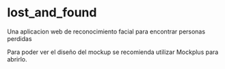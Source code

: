# lost_and_found
Una aplicacion web de reconocimiento facial para encontrar personas perdidas

Para poder ver el diseño del mockup se recomienda utilizar Mockplus para abrirlo.

